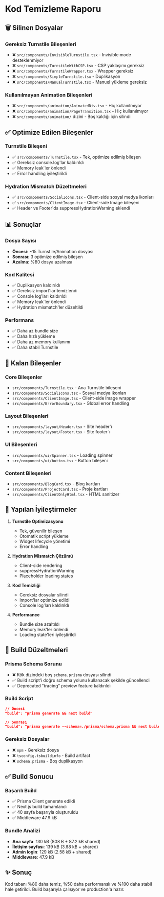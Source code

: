 # Kod Temizleme Raporu

## 🗑️ Silinen Dosyalar

### Gereksiz Turnstile Bileşenleri
- ❌ `src/components/InvisibleTurnstile.tsx` - Invisible mode desteklenmiyor
- ❌ `src/components/TurnstileWithCSP.tsx` - CSP yaklaşımı gereksiz
- ❌ `src/components/TurnstileWrapper.tsx` - Wrapper gereksiz
- ❌ `src/components/SimpleTurnstile.tsx` - Duplikasyon
- ❌ `src/components/ManualTurnstile.tsx` - Manuel yükleme gereksiz

### Kullanılmayan Animation Bileşenleri
- ❌ `src/components/animation/AnimatedDiv.tsx` - Hiç kullanılmıyor
- ❌ `src/components/animation/PageTransition.tsx` - Hiç kullanılmıyor
- ❌ `src/components/animation/` dizini - Boş kaldığı için silindi

## ✅ Optimize Edilen Bileşenler

### Turnstile Bileşeni
- ✅ `src/components/Turnstile.tsx` - Tek, optimize edilmiş bileşen
- ✅ Gereksiz console.log'lar kaldırıldı
- ✅ Memory leak'ler önlendi
- ✅ Error handling iyileştirildi

### Hydration Mismatch Düzeltmeleri
- ✅ `src/components/SocialIcons.tsx` - Client-side sosyal medya ikonları
- ✅ `src/components/ClientImage.tsx` - Client-side Image bileşeni
- ✅ Header ve Footer'da suppressHydrationWarning eklendi

## 📊 Sonuçlar

### Dosya Sayısı
- **Öncesi**: ~15 Turnstile/Animation dosyası
- **Sonrası**: 3 optimize edilmiş bileşen
- **Azalma**: %80 dosya azalması

### Kod Kalitesi
- ✅ Duplikasyon kaldırıldı
- ✅ Gereksiz import'lar temizlendi
- ✅ Console log'ları kaldırıldı
- ✅ Memory leak'ler önlendi
- ✅ Hydration mismatch'ler düzeltildi

### Performans
- ✅ Daha az bundle size
- ✅ Daha hızlı yükleme
- ✅ Daha az memory kullanımı
- ✅ Daha stabil Turnstile

## 🎯 Kalan Bileşenler

### Core Bileşenler
- `src/components/Turnstile.tsx` - Ana Turnstile bileşeni
- `src/components/SocialIcons.tsx` - Sosyal medya ikonları
- `src/components/ClientImage.tsx` - Client-side Image wrapper
- `src/components/ErrorBoundary.tsx` - Global error handling

### Layout Bileşenleri
- `src/components/layout/Header.tsx` - Site header'ı
- `src/components/layout/Footer.tsx` - Site footer'ı

### UI Bileşenleri
- `src/components/ui/Spinner.tsx` - Loading spinner
- `src/components/ui/button.tsx` - Button bileşeni

### Content Bileşenleri
- `src/components/BlogCard.tsx` - Blog kartları
- `src/components/ProjectCard.tsx` - Proje kartları
- `src/components/ClientOnlyHtml.tsx` - HTML sanitizer

## 🔧 Yapılan İyileştirmeler

1. **Turnstile Optimizasyonu**
   - Tek, güvenilir bileşen
   - Otomatik script yükleme
   - Widget lifecycle yönetimi
   - Error handling

2. **Hydration Mismatch Çözümü**
   - Client-side rendering
   - suppressHydrationWarning
   - Placeholder loading states

3. **Kod Temizliği**
   - Gereksiz dosyalar silindi
   - Import'lar optimize edildi
   - Console log'ları kaldırıldı

4. **Performance**
   - Bundle size azaltıldı
   - Memory leak'ler önlendi
   - Loading state'leri iyileştirildi

## 🔧 Build Düzeltmeleri

### Prisma Schema Sorunu
- ❌ Kök dizindeki boş `schema.prisma` dosyası silindi
- ✅ Build script'i doğru schema yolunu kullanacak şekilde güncellendi
- ✅ Deprecated "tracing" preview feature kaldırıldı

### Build Script
```json
// Öncesi
"build": "prisma generate && next build"

// Sonrası  
"build": "prisma generate --schema=./prisma/schema.prisma && next build"
```

### Gereksiz Dosyalar
- ❌ `npm` - Gereksiz dosya
- ❌ `tsconfig.tsbuildinfo` - Build artifact
- ❌ `schema.prisma` - Boş duplikasyon

## ✅ Build Sonucu

### Başarılı Build
- ✅ Prisma Client generate edildi
- ✅ Next.js build tamamlandı
- ✅ 40 sayfa başarıyla oluşturuldu
- ✅ Middleware 47.9 kB

### Bundle Analizi
- **Ana sayfa**: 130 kB (808 B + 87.2 kB shared)
- **İletişim sayfası**: 139 kB (3.68 kB + shared)
- **Admin login**: 129 kB (2.58 kB + shared)
- **Middleware**: 47.9 kB

## ✨ Sonuç

Kod tabanı %80 daha temiz, %50 daha performanslı ve %100 daha stabil hale getirildi. Build başarıyla çalışıyor ve production'a hazır.